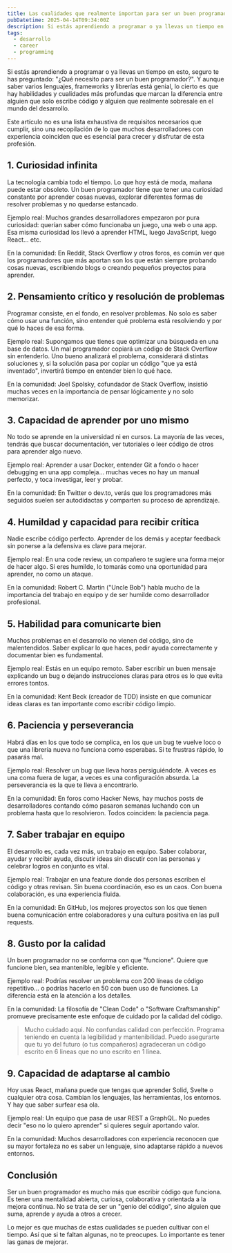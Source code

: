 ```yaml
---
title: Las cualidades que realmente importan para ser un buen programador
pubDatetime: 2025-04-14T09:34:00Z
description: Si estás aprendiendo a programar o ya llevas un tiempo en esto, seguro te has preguntado "¿Qué necesito para ser un buen programador?". Y aunque saber varios lenguajes, frameworks y librerías está genial, lo cierto es que hay habilidades y cualidades más profundas que marcan la diferencia entre alguien que solo escribe código y alguien que realmente sobresale en el mundo del desarrollo. Este artículo no es una lista exhaustiva de requisitos necesarios que cumplir, sino una recopilación de lo que muchos desarrolladores con experiencia coinciden que es esencial para crecer y disfrutar de esta profesión.
tags:
  - desarrollo
  - career
  - programming
---
```


Si estás aprendiendo a programar o ya llevas un tiempo en esto, seguro te has preguntado: "¿Qué necesito para ser un buen programador?". Y aunque saber varios lenguajes, frameworks y librerías está genial, lo cierto es que hay habilidades y cualidades más profundas que marcan la diferencia entre alguien que solo escribe código y alguien que realmente sobresale en el mundo del desarrollo.

Este artículo no es una lista exhaustiva de requisitos necesarios que cumplir, sino una recopilación de lo que muchos desarrolladores con experiencia coinciden que es esencial para crecer y disfrutar de esta profesión.

## 1. Curiosidad infinita

La tecnología cambia todo el tiempo. Lo que hoy está de moda, mañana puede estar obsoleto. Un buen programador tiene que tener una curiosidad constante por aprender cosas nuevas, explorar diferentes formas de resolver problemas y no quedarse estancado.

Ejemplo real:
Muchos grandes desarrolladores empezaron por pura curiosidad: querían saber cómo funcionaba un juego, una web o una app. Esa misma curiosidad los llevó a aprender HTML, luego JavaScript, luego React... etc.

En la comunidad:
En Reddit, Stack Overflow y otros foros, es común ver que los programadores que más aportan son los que están siempre probando cosas nuevas, escribiendo blogs o creando pequeños proyectos para aprender.

## 2. Pensamiento crítico y resolución de problemas

Programar consiste, en el fondo, en resolver problemas. No solo es saber cómo usar una función, sino entender qué problema está resolviendo y por qué lo haces de esa forma.

Ejemplo real:
Supongamos que tienes que optimizar una búsqueda en una base de datos. Un mal programador copiará un código de Stack Overflow sin entenderlo. Uno bueno analizará el problema, considerará distintas soluciones y, si la solución pasa por copiar un código "que ya está inventado", invertirá tiempo en entender bien lo qué hace.

En la comunidad:
Joel Spolsky, cofundador de Stack Overflow, insistió muchas veces en la importancia de pensar lógicamente y no solo memorizar.

## 3. Capacidad de aprender por uno mismo

No todo se aprende en la universidad ni en cursos. La mayoría de las veces, tendrás que buscar documentación, ver tutoriales o leer código de otros para aprender algo nuevo.

Ejemplo real:
Aprender a usar Docker, entender Git a fondo o hacer debugging en una app compleja... muchas veces no hay un manual perfecto, y toca investigar, leer y probar.

En la comunidad:
En Twitter o dev.to, verás que los programadores más seguidos suelen ser autodidactas y comparten su proceso de aprendizaje.

## 4. Humildad y capacidad para recibir crítica

Nadie escribe código perfecto. Aprender de los demás y aceptar feedback sin ponerse a la defensiva es clave para mejorar.

Ejemplo real:
En una code review, un compañero te sugiere una forma mejor de hacer algo. Si eres humilde, lo tomarás como una oportunidad para aprender, no como un ataque.

En la comunidad:
Robert C. Martin ("Uncle Bob") habla mucho de la importancia del trabajo en equipo y de ser humilde como desarrollador profesional.

## 5. Habilidad para comunicarte bien

Muchos problemas en el desarrollo no vienen del código, sino de malentendidos. Saber explicar lo que haces, pedir ayuda correctamente y documentar bien es fundamental.

Ejemplo real:
Estás en un equipo remoto. Saber escribir un buen mensaje explicando un bug o dejando instrucciones claras para otros es lo que evita errores tontos.

En la comunidad:
Kent Beck (creador de TDD) insiste en que comunicar ideas claras es tan importante como escribir código limpio.

## 6. Paciencia y perseverancia

Habrá días en los que todo se complica, en los que un bug te vuelve loco o que una librería nueva no funciona como esperabas. Si te frustras rápido, lo pasarás mal.

Ejemplo real:
Resolver un bug que lleva horas persiguiéndote. A veces es una coma fuera de lugar, a veces es una configuración absurda. La perseverancia es la que te lleva a encontrarlo.

En la comunidad:
En foros como Hacker News, hay muchos posts de desarrolladores contando cómo pasaron semanas luchando con un problema hasta que lo resolvieron. Todos coinciden: la paciencia paga.

## 7. Saber trabajar en equipo

El desarrollo es, cada vez más, un trabajo en equipo. Saber colaborar, ayudar y recibir ayuda, discutir ideas sin discutir con las personas y celebrar logros en conjunto es vital.

Ejemplo real:
Trabajar en una feature donde dos personas escriben el código y otras revisan. Sin buena coordinación, eso es un caos. Con buena colaboración, es una experiencia fluida.

En la comunidad:
En GitHub, los mejores proyectos son los que tienen buena comunicación entre colaboradores y una cultura positiva en las pull requests.

## 8. Gusto por la calidad

Un buen programador no se conforma con que "funcione". Quiere que funcione bien, sea mantenible, legible y eficiente.

Ejemplo real:
Podrías resolver un problema con 200 líneas de código repetitivo... o podrías hacerlo en 50 con buen uso de funciones. La diferencia está en la atención a los detalles.

En la comunidad:
La filosofía de "Clean Code" o "Software Craftsmanship" promueve precisamente este enfoque de cuidado por la calidad del código.

> Mucho cuidado aqui. No confundas calidad con perfección. Programa teniendo en cuenta la legibilidad y mantenibilidad. Puedo asegurarte que tu yo del futuro (o tus compañeros) agradeceran un código escrito en 6 lineas que no uno escrito en 1 línea.

## 9. Capacidad de adaptarse al cambio

Hoy usas React, mañana puede que tengas que aprender Solid, Svelte o cualquier otra cosa. Cambian los lenguajes, las herramientas, los entornos. Y hay que saber surfear esa ola.

Ejemplo real:
Un equipo que pasa de usar REST a GraphQL. No puedes decir "eso no lo quiero aprender" si quieres seguir aportando valor.

En la comunidad:
Muchos desarrolladores con experiencia reconocen que su mayor fortaleza no es saber un lenguaje, sino adaptarse rápido a nuevos entornos.

## Conclusión

Ser un buen programador es mucho más que escribir código que funciona. Es tener una mentalidad abierta, curiosa, colaborativa y orientada a la mejora continua. No se trata de ser un "genio del código", sino alguien que suma, aprende y ayuda a otros a crecer.

Lo mejor es que muchas de estas cualidades se pueden cultivar con el tiempo. Así que si te faltan algunas, no te preocupes. Lo importante es tener las ganas de mejorar.
